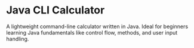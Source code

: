 # Java CLI Calculator

A lightweight command-line calculator written in Java. Ideal for beginners learning Java fundamentals like control flow, methods, and user input handling.
